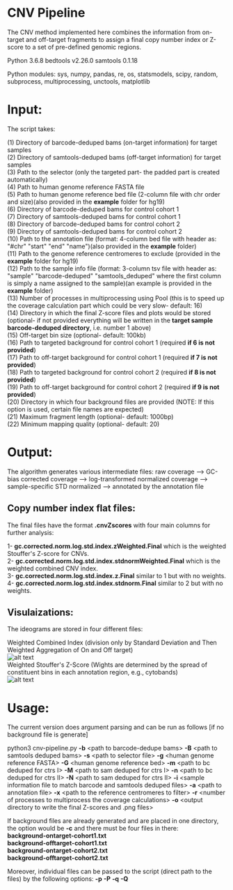 # CNV Pipeline

The CNV method implemented here combines the information from on-target and off-target fragments to assign a final copy number index or Z-score to a set of pre-defined genomic regions.

Python 3.6.8 
bedtools v2.26.0
samtools 0.1.18

Python modules:
sys, numpy, pandas, re, os, statsmodels, scipy, random, subprocess, multiprocessing, unctools, matplotlib

# Input: 

The script takes:

(1) Directory of barcode-deduped bams (on-target information) for target samples<br /> 
(2) Directory of samtools-deduped bams (off-target information) for target samples <br /> 
(3) Path to the selector (only the targeted part- the padded part is created automatically)<br /> 
(4) Path to human genome reference FASTA file <br /> 
(5) Path to human genome reference bed file (2-column file with chr order and size)(also provided in the **example** folder for hg19)<br /> 
(6) Directory of barcode-deduped bams for control cohort 1<br /> 
(7) Directory of samtools-deduped bams for control cohort 1<br /> 
(8) Directory of barcode-deduped bams for control cohort 2<br /> 
(9) Directory of samtools-deduped bams for control cohort 2<br />
(10) Path to the annotation file (format: 4-column bed file with header as: "#chr"    "start"   "end"     "name")(also provided in the **example** folder)<br />
(11) Path to the genome reference centromeres to exclude (provided in the **example** folder for hg19)<br />
(12) Path to the sample info file (format: 3-column tsv file with header as: "sample" "barcode-deduped" "samtools_deduped" where the first column is simply a name assigned to the sample)(an example is provided in the **example** folder)<br />
(13) Number of processes in multiprocessing using Pool (this is to speed up the coverage calculation part which could be very slow- default: 16)<br />
(14) Directory in which the final Z-score files and plots would be stored (optional- if not provided everything will be written in the **target sample barcode-deduped directory**, i.e. number 1 above)<br />
(15) Off-target bin size (optional- default: 100kb)<br /> 
(16) Path to targeted background for control cohort 1 (required **if 6 is not provided**)<br /> 
(17) Path to off-target background for control cohort 1 (required **if 7 is not provided**)<br /> 
(18) Path to targeted background for control cohort 2 (required **if 8 is not provided**)<br /> 
(19) Path to off-target background for control cohort 2 (required **if 9 is not provided**)<br /> 
(20) Directory in which four background files are provided (NOTE: If this option is used, certain file names are expected)<br />
(21) Maximum fragment length (optional- default: 1000bp)<br /> 
(22) Minimum mapping quality (optional- default: 20)<br /> 

# Output:

The algorithm generates various intermediate files: raw coverage --> GC-bias corrected coverage --> log-transformed normalized coverage --> sample-specific STD normalized --> annotated by the annotation file  

## Copy number index flat files:

The final files have the format **<samplename>.cnvZscores** with four main columns for further analysis:<br /> 

1- **gc.corrected.norm.log.std.index.zWeighted.Final** which is the weighted Stouffer's Z-score for CNVs.<br />
2- **gc.corrected.norm.log.std.index.stdnormWeighted.Final** which is the weighted combined CNV index.<br />
3- **gc.corrected.norm.log.std.index.z.Final** similar to 1 but with no weights.<br />
4- **gc.corrected.norm.log.std.index.stdnorm.Final** similar to 2 but with no weights.<br /> 


## Visulaizations: 

The ideograms are stored in four different files: 

Weighted Combined Index (division only by Standard Deviation and Then Weighted Aggregation of On and Off target)<br />
![alt text](https://github.com/Foresight-Diagnostics/cnv/blob/main/example/minor-donor-5-F005-0000790-A7_cfDNA.cnvZscores.ideogram.png)<br />
Weighted Stouffer's Z-Score (Wights are determined by the spread of constituent bins in each annotation region, e.g., cytobands)<br />
![alt text](https://github.com/Foresight-Diagnostics/cnv/blob/main/example/minor-donor-5-F005-0000790-A7_cfDNA.weighted.combined.ideogram.png)


# Usage:

The current version does argument parsing and can be run as follows [if no background file is generate]

python3 cnv-pipeline.py **-b** \<path to barcode-dedupe bams\> **-B** \<path to samtools deduped bams\> **-s** \<path to selector file\> **-g** \<human genome reference FASTA\> **-G** \<human genome reference bed\> **-m** \<path to bc deduped for ctrs I\> **-M** \<path to sam deduped for ctrs I\> **-n** \<path to bc deduped for ctrs II\> **-N** \<path to sam deduped for ctrs II\> **-i**  \<sample information file to match barcode and samtools deduped files\> **-a** \<path to annotation file\> **-x** \<path to the reference centromeres to filter\> **-r** \<number of processes to multiprocess the coverage calculations\> **-o** \<output directory to write the final Z-scores and .png files\> 

If background files are already generated and are placed in one directory, the option would be **-c** and there must be four files in there:<br />
**background-ontarget-cohort1.txt**<br />**background-offtarget-cohort1.txt**<br />**background-ontarget-cohort2.txt**<br />**background-offtarget-cohort2.txt**<br />

Moreover, individual files can be passed to the script (direct path to the files) by the following options: **-p** **-P** **-q** **-Q**

